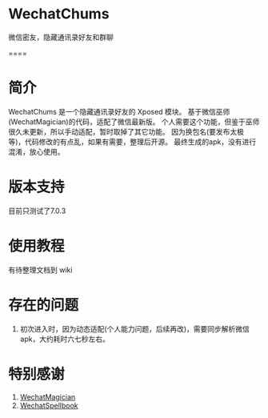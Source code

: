 # WechatChums
微信密友，隐藏通讯录好友和群聊

====
# 简介
WechatChums 是一个隐藏通讯录好友的 Xposed 模块。
基于微信巫师(WechatMagician)的代码，适配了微信最新版。
个人需要这个功能，但鉴于巫师很久未更新，所以手动适配，暂时取掉了其它功能。
因为换包名(要发布太极等)，代码修改的有点乱，如果有需要，整理后开源。
最终生成的apk，没有进行混淆，放心使用。

# 版本支持
目前只测试了7.0.3

# 使用教程
有待整理文档到 wiki

# 存在的问题
1. 初次进入时，因为动态适配(个人能力问题，后续再改)，需要同步解析微信apk，大约耗时六七秒左右。

# 特别感谢
1. [WechatMagician](https://github.com/Gh0u1L5/WechatMagician)
2. [WechatSpellbook](https://github.com/Gh0u1L5/WechatSpellbook)

